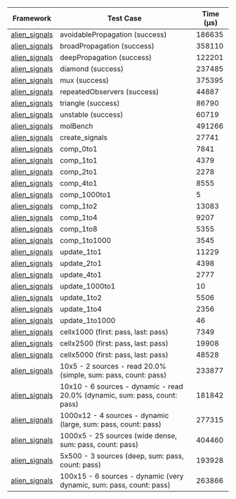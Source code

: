 | Framework | Test Case | Time (μs) |
| --- | --- | --- |
| [alien_signals](https://github.com/medz/alien-signals-dart) | avoidablePropagation (success) | 186635 |
| [alien_signals](https://github.com/medz/alien-signals-dart) | broadPropagation (success) | 358110 |
| [alien_signals](https://github.com/medz/alien-signals-dart) | deepPropagation (success) | 122201 |
| [alien_signals](https://github.com/medz/alien-signals-dart) | diamond (success) | 237485 |
| [alien_signals](https://github.com/medz/alien-signals-dart) | mux (success) | 375395 |
| [alien_signals](https://github.com/medz/alien-signals-dart) | repeatedObservers (success) | 44887 |
| [alien_signals](https://github.com/medz/alien-signals-dart) | triangle (success) | 86790 |
| [alien_signals](https://github.com/medz/alien-signals-dart) | unstable (success) | 60719 |
| [alien_signals](https://github.com/medz/alien-signals-dart) | molBench | 491266 |
| [alien_signals](https://github.com/medz/alien-signals-dart) | create_signals | 27741 |
| [alien_signals](https://github.com/medz/alien-signals-dart) | comp_0to1 | 7841 |
| [alien_signals](https://github.com/medz/alien-signals-dart) | comp_1to1 | 4379 |
| [alien_signals](https://github.com/medz/alien-signals-dart) | comp_2to1 | 2278 |
| [alien_signals](https://github.com/medz/alien-signals-dart) | comp_4to1 | 8555 |
| [alien_signals](https://github.com/medz/alien-signals-dart) | comp_1000to1 | 5 |
| [alien_signals](https://github.com/medz/alien-signals-dart) | comp_1to2 | 13083 |
| [alien_signals](https://github.com/medz/alien-signals-dart) | comp_1to4 | 9207 |
| [alien_signals](https://github.com/medz/alien-signals-dart) | comp_1to8 | 5355 |
| [alien_signals](https://github.com/medz/alien-signals-dart) | comp_1to1000 | 3545 |
| [alien_signals](https://github.com/medz/alien-signals-dart) | update_1to1 | 11229 |
| [alien_signals](https://github.com/medz/alien-signals-dart) | update_2to1 | 4398 |
| [alien_signals](https://github.com/medz/alien-signals-dart) | update_4to1 | 2777 |
| [alien_signals](https://github.com/medz/alien-signals-dart) | update_1000to1 | 10 |
| [alien_signals](https://github.com/medz/alien-signals-dart) | update_1to2 | 5506 |
| [alien_signals](https://github.com/medz/alien-signals-dart) | update_1to4 | 2356 |
| [alien_signals](https://github.com/medz/alien-signals-dart) | update_1to1000 | 46 |
| [alien_signals](https://github.com/medz/alien-signals-dart) | cellx1000 (first: pass, last: pass) | 7349 |
| [alien_signals](https://github.com/medz/alien-signals-dart) | cellx2500 (first: pass, last: pass) | 19908 |
| [alien_signals](https://github.com/medz/alien-signals-dart) | cellx5000 (first: pass, last: pass) | 48528 |
| [alien_signals](https://github.com/medz/alien-signals-dart) | 10x5 - 2 sources - read 20.0% (simple, sum: pass, count: pass) | 233877 |
| [alien_signals](https://github.com/medz/alien-signals-dart) | 10x10 - 6 sources - dynamic - read 20.0% (dynamic, sum: pass, count: pass) | 181842 |
| [alien_signals](https://github.com/medz/alien-signals-dart) | 1000x12 - 4 sources - dynamic (large, sum: pass, count: pass) | 277315 |
| [alien_signals](https://github.com/medz/alien-signals-dart) | 1000x5 - 25 sources (wide dense, sum: pass, count: pass) | 404460 |
| [alien_signals](https://github.com/medz/alien-signals-dart) | 5x500 - 3 sources (deep, sum: pass, count: pass) | 193928 |
| [alien_signals](https://github.com/medz/alien-signals-dart) | 100x15 - 6 sources - dynamic (very dynamic, sum: pass, count: pass) | 263866 |
